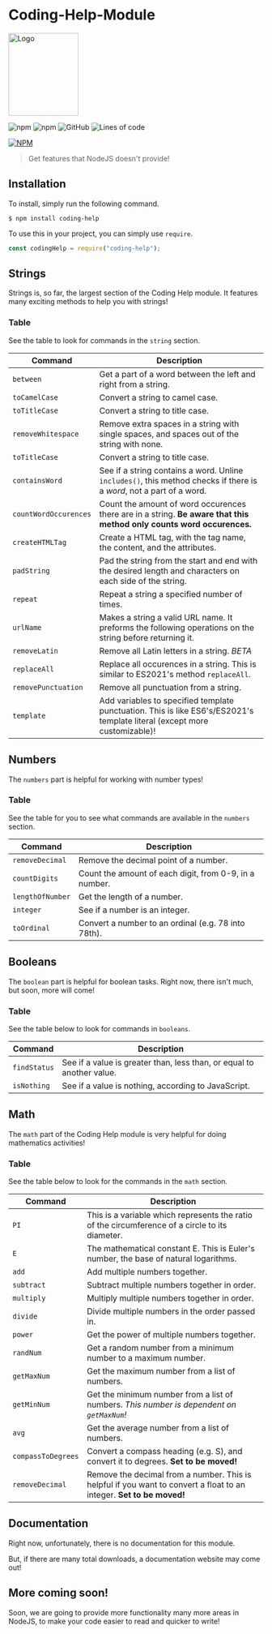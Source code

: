 # Coding-Help-Module

<img src="https://arnavthorat78.github.io/Google-Home/img/Coding%20Help.png" alt="Logo" width="137.5" height="163" />

![npm](https://img.shields.io/npm/v/coding-help?color=red&label=npm&logo=version&logoColor=grey)
![npm](https://img.shields.io/npm/dt/coding-help?color=orange&label=downloads&logo=downloads&logoColor=grey)
![GitHub](https://img.shields.io/github/license/arnavthorat78/Coding-Help-Module?color=green&label=license&logo=license&logoColor=grey)
![Lines of code](https://img.shields.io/tokei/lines/github/arnavthorat78/Coding-Help-Module?color=blue&label=total%20lines&logo=lines&logoColor=grey)

[![NPM](https://nodei.co/npm/coding-help.png?downloads=true&downloadRank=true)](https://nodei.co/npm/coding-help/)

> Get features that NodeJS doesn't provide!

## Installation

To install, simply run the following command.

```
$ npm install coding-help
```

To use this in your project, you can simply use `require`.

```js
const codingHelp = require("coding-help");
```

## Strings

Strings is, so far, the largest section of the Coding Help module. It features many exciting methods to help you with strings!

### Table

See the table to look for commands in the `string` section.

| Command               | Description                                                                                                               |
| --------------------- | ------------------------------------------------------------------------------------------------------------------------- |
| `between`             | Get a part of a word between the left and right from a string.                                                            |
| `toCamelCase`         | Convert a string to camel case.                                                                                           |
| `toTitleCase`         | Convert a string to title case.                                                                                           |
| `removeWhitespace`    | Remove extra spaces in a string with single spaces, and spaces out of the string with none.                               |
| `toTitleCase`         | Convert a string to title case.                                                                                           |
| `containsWord`        | See if a string contains a word. Unline `includes()`, this method checks if there is a _word_, not a part of a word.      |
| `countWordOccurences` | Count the amount of word occurences there are in a string. **Be aware that this method only counts word occurences.**     |
| `createHTMLTag`       | Create a HTML tag, with the tag name, the content, and the attributes.                                                    |
| `padString`           | Pad the string from the start and end with the desired length and characters on each side of the string.                  |
| `repeat`              | Repeat a string a specified number of times.                                                                              |
| `urlName`             | Makes a string a valid URL name. It preforms the following operations on the string before returning it.                  |
| `removeLatin`         | Remove all Latin letters in a string. _BETA_                                                                              |
| `replaceAll`          | Replace all occurences in a string. This is similar to ES2021's method `replaceAll`.                                      |
| `removePunctuation`   | Remove all punctuation from a string.                                                                                     |
| `template`            | Add variables to specified template punctuation. This is like ES6's/ES2021's template literal (except more customizable)! |

## Numbers

The `numbers` part is helpful for working with number types!

### Table

See the table for you to see what commands are available in the `numbers` section.

| Command          | Description                                            |
| ---------------- | ------------------------------------------------------ |
| `removeDecimal`  | Remove the decimal point of a number.                  |
| `countDigits`    | Count the amount of each digit, from 0-9, in a number. |
| `lengthOfNumber` | Get the length of a number.                            |
| `integer`        | See if a number is an integer.                         |
| `toOrdinal`      | Convert a number to an ordinal (e.g. 78 into 78th).    |

## Booleans

The `boolean` part is helpful for boolean tasks. Right now, there isn't much, but soon, more will come!

### Table

See the table below to look for commands in `booleans`.

| Command      | Description                                                           |
| ------------ | --------------------------------------------------------------------- |
| `findStatus` | See if a value is greater than, less than, or equal to another value. |
| `isNothing`  | See if a value is nothing, according to JavaScript.                   |

## Math

The `math` part of the Coding Help module is very helpful for doing mathematics activities!

### Table

See the table below to look for the commands in the `math` section.

| Command            | Description                                                                                                          |
| ------------------ | -------------------------------------------------------------------------------------------------------------------- |
| `PI`               | This is a variable which represents the ratio of the circumference of a circle to its diameter.                      |
| `E`                | The mathematical constant E. This is Euler's number, the base of natural logarithms.                                 |
| `add`              | Add multiple numbers together.                                                                                       |
| `subtract`         | Subtract multiple numbers together in order.                                                                         |
| `multiply`         | Multiply multiple numbers together in order.                                                                         |
| `divide`           | Divide multiple numbers in the order passed in.                                                                      |
| `power`            | Get the power of multiple numbers together.                                                                          |
| `randNum`          | Get a random number from a minimum number to a maximum number.                                                       |
| `getMaxNum`        | Get the maximum number from a list of numbers.                                                                       |
| `getMinNum`        | Get the minimum number from a list of numbers. _This number is dependent on `getMaxNum`!_                            |
| `avg`              | Get the average number from a list of numbers.                                                                       |
| `compassToDegrees` | Convert a compass heading (e.g. S), and convert it to degrees. **Set to be moved!**                                  |
| `removeDecimal`    | Remove the decimal from a number. This is helpful if you want to convert a float to an integer. **Set to be moved!** |

## Documentation

Right now, unfortunately, there is no documentation for this module.

But, if there are many total downloads, a documentation website may come out!

## More coming soon!

Soon, we are going to provide more functionality many more areas in NodeJS, to make your code easier to read and quicker to write!
